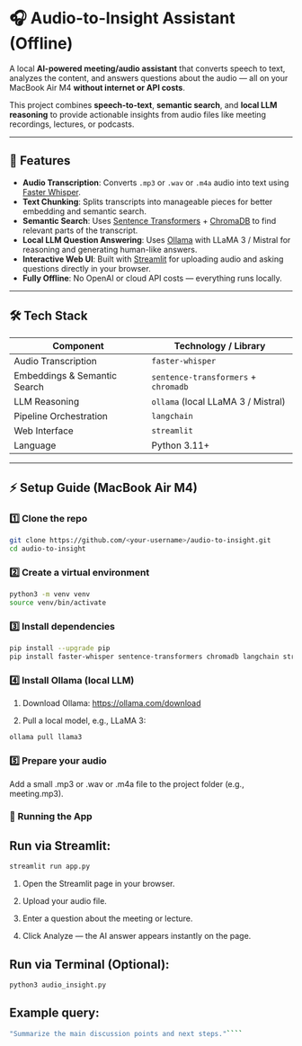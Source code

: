 # 🎧 Audio-to-Insight Assistant (Offline)

A local **AI-powered meeting/audio assistant** that converts speech to text, analyzes the content, and answers questions about the audio — all on your MacBook Air M4 **without internet or API costs**.

This project combines **speech-to-text**, **semantic search**, and **local LLM reasoning** to provide actionable insights from audio files like meeting recordings, lectures, or podcasts.

---

## 🚀 Features

- **Audio Transcription**: Converts `.mp3` or `.wav` or `.m4a` audio into text using [Faster Whisper](https://github.com/guillaumekln/faster-whisper).  
- **Text Chunking**: Splits transcripts into manageable pieces for better embedding and semantic search.  
- **Semantic Search**: Uses [Sentence Transformers](https://www.sbert.net/) + [ChromaDB](https://www.trychroma.com/) to find relevant parts of the transcript.  
- **Local LLM Question Answering**: Uses [Ollama](https://ollama.com/) with LLaMA 3 / Mistral for reasoning and generating human-like answers.  
- **Interactive Web UI**: Built with [Streamlit](https://streamlit.io/) for uploading audio and asking questions directly in your browser.  
- **Fully Offline**: No OpenAI or cloud API costs — everything runs locally.

---

## 🛠️ Tech Stack

| Component                  | Technology / Library                   |
|-----------------------------|--------------------------------------|
| Audio Transcription         | `faster-whisper`                     |
| Embeddings & Semantic Search| `sentence-transformers` + `chromadb` |
| LLM Reasoning               | `ollama` (local LLaMA 3 / Mistral)  |
| Pipeline Orchestration      | `langchain`                          |
| Web Interface               | `streamlit`                          |
| Language                     | Python 3.11+                          |

---

## ⚡ Setup Guide (MacBook Air M4)

### 1️⃣ Clone the repo
```bash
git clone https://github.com/<your-username>/audio-to-insight.git
cd audio-to-insight
```

### 2️⃣ Create a virtual environment
```bash 
python3 -m venv venv
source venv/bin/activate
```

### 3️⃣ Install dependencies
```bash
pip install --upgrade pip
pip install faster-whisper sentence-transformers chromadb langchain streamlit tiktoken
```

### 4️⃣ Install Ollama (local LLM)
1. Download Ollama: https://ollama.com/download

2. Pull a local model, e.g., LLaMA 3:
```bash 
ollama pull llama3
```

### 5️⃣ Prepare your audio
Add a small .mp3 or .wav or .m4a file to the project folder (e.g., meeting.mp3).

### 🏃 Running the App
## Run via Streamlit:
```bash
streamlit run app.py
```

1. Open the Streamlit page in your browser.

2. Upload your audio file.

3. Enter a question about the meeting or lecture.

4. Click Analyze — the AI answer appears instantly on the page.

## Run via Terminal (Optional):
```bash
python3 audio_insight.py
```

## Example query:
```bash
"Summarize the main discussion points and next steps."````


